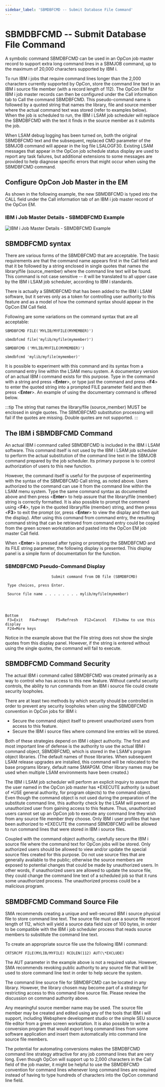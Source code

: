 ```yaml
---
sidebar_label: 'SBMDBFCMD -- Submit Database File Command'
---
```


# SBMDBFCMD -- Submit Database File Command

A symbolic command SBMDBFCMD can be used in an OpCon job master record to support extra long command lines in a SBMJOB command, up to the maximum of 20,000 characters supported by IBM i.

To run IBM i jobs that require command lines longer than the 2,000 characters currently supported by OpCon, store the command line text in an IBM i source file member (with a record length of 112). The OpCon EM for IBM i job master records can then be configured under the Call information tab to Call the command SBMDBFCMD. This pseudo-command name is followed by a quoted string that names the library, file and source member where the actual command text was stored (refer to examples below). When the job is scheduled to run, the IBM i LSAM job scheduler will replace the SBMDBFCMD with the text it finds in the source member as it submits the job.

When LSAM debug logging has been turned on, both the original SBMDBFCMD text and the subsequent, replaced CMD parameter of the SBMJOB command will appear in the log file LSALOGF30. Existing LSAM messages that appear in the OpCon job schedule status display are used to report any task failures, but additional extensions to some messages are provided to help diagnose specific errors that might occur when using the SBMDBFCMD command.

## Configure OpCon Job Master in the EM

As shown in the following example, the new SBMDBFCMD is typed into the CALL field under the Call information tab of an IBM i job master record of the OpCon EM.

### IBM i Job Master Details - SBMDBFCMD Example

![IBM i Job Master Details - SBMDBFCMD Example](../Resources/Images/IBM-i/IBM-i-Job-Master-Details---SBMDBFCMD-Example.png "IBM i Job Master Details - SBMDBFCMD Example")

## SBMDBFCMD syntax

There are various forms of the SBMDBFCMD that are acceptable. The basic requirements are that the command name appears first in the Call field and that it be followed by a string enclosed in single quotes that names the library/file (source_member) where the command line text will be found. This command is not case sensitive -- it will be translated to all upper case by the IBM i LSAM job scheduler, according to IBM i standards.

There is actually a SBMDBFCMD that has been added to the IBM i LSAM software, but it serves only as a token for controlling user authority to this feature and as a model of how the command syntax should appear in the OpCon EM Call field.

Following are some variations on the command syntax that are all acceptable:
```
SBMDBFCMD FILE('MYLIB/MYFILE(MYMEMBER)')
```
```
sbmdbfcmd file('mylib/myfile(mymember)')
```
```
SBMDBFCMD ('MYLIB/MYFILE(MYMEMBER)')
```
```
sbmdbfcmd 'mylib/myfile(mymember)'
```
It is possible to experiment with this command and its syntax from a command entry line within the LSAM menu system. A documentary version of an actual IBM i command exists for this purpose. Type in the command with a string and press <**Enter**>, or type just the command and press <**F4**> to enter the quoted string into a prompted FILE parameter field and then press <**Enter**>. An example of using the documentary command is offered below.

:::tip
The string that names the library/file (source_member) MUST be enclosed in single quotes. The SBMDBFCMD substitution processing will fail if the quotes are missing. Double quotes are not supported.
:::

## The IBM i SBMDBFCMD Command

An actual IBM i command called SBMDBFCMD is included in the IBM i LSAM software. This command itself is not used by the IBM i LSAM job scheduler to perform the actual substitution of the command line text in the SBMJOB command prepared by the job scheduler. Its primary purpose is to control authorization of users to this new function.

However, the command itself is useful for the purpose of experimenting with the syntax of the SBMDBFCMD Call string, as noted above. Users authorized to the command can use it from the command line within the LSAM menu system. Type the same command syntax as documented above and then press <**Enter**> to help assure that the library/file (member) string is correctly formatted. It is also possible to prompt the command using <**F4**>, type in the quoted library/file (member) string, and then press <**F3**> to exit the prompt (or, press <**Enter**> to view the display and then quit the display). After using this command from command entry, the resulting command string that can be retrieved from command entry could be copied from the green screen workstation and pasted into the OpCon EM job master Call field.

When <**Enter**> is pressed after typing or prompting the SBMDBFCMD and its FILE string parameter, the following display is presented. This display panel is a simple form of documentation for the function.

### SBMDBFCMD Pseudo-Command Display
```
                     Submit command from DB file (SBMDBFCMD)                    
                                                                                
 Type choices, press Enter.                                                     
                                                                                
 Source file name . . . . . . . . mylib/myfile(mymember)                               
                                                                                
                                                                                
                                                                                
                                                                          Bottom 
 F3=Exit   F4=Prompt   F5=Refresh   F12=Cancel   F13=How to use this display    
 F24=More keys                                                                  
```
Notice in the example above that the File string does not show the single quotes from this display panel. However, if the string is entered without using the single quotes, the command will fail to execute.

## SBMDBFCMD Command Security

The actual IBM i command called SBMDBFCMD was created primarily as a way to control who has access to this new feature. Without careful security controls, the ability to run commands from an IBM i source file could create security loopholes.

There are at least two methods by which security should be controlled in order to prevent any security loopholes when using the SBMDBFCMD convention in OpCon jobs for IBM i:

- Secure the command object itself to prevent unauthorized users from access to this feature.
- Secure the IBM i source files where command line entries will be stored.

Both of these strategies depend on IBM i object authority. The first and most important line of defense is the authority to use the actual IBM i command object, SBMDBFCMD, which is stored in the LSAM's program object libraries. (The default names of those libraries. When subsequent LSAM release upgrades are installed, this command will be relocated to the base programs library, default name SMAPGM. Other library names may be used when multiple LSAM environments have been created.)

The IBM i LSAM job scheduler will perform an explicit inquiry to assure that the user named in the OpCon job master has *EXECUTE authority (a subset of *USE general authority, for program objects) to the command object. Even though the command object is not used during the preparation of the substitute command line, this authority check by the LSAM will prevent an unauthorized user from gaining access to this feature. Thus, unauthorized users cannot set up an OpCon job to execute any command line they wish from any source file member they choose. Only IBM i user profiles that have been authorized to *EXECUTE the command SBMDBFCMD will be allowed to run command lines that were stored in IBM i source files.

Coupled with the command object authority, carefully secure the IBM i source file where the command text for OpCon jobs will be stored. Only authorized users should be allowed to view and/or update the special source files created for this purpose. Do not use source files that are generally available to the public; otherwise the source members are exposed to potential changes that could be made by unauthorized users. In other words, if unauthorized users are allowed to update the source file, they could change the command line text of a scheduled job so that it runs some unauthorized process. The unauthorized process could be a malicious program.

## SBMDBFCMD Command Source File

SMA recommends creating a unique and well-secured IBM i source physical file to store command line text. The source file must use a source file record length of 112, which will yield a source data field size of 100 bytes, in order to be compatible with the IBM i job scheduler process that reads source members to substitute the command line text.

To create an appropriate source file use the following IBM i command:
```
CRTSRCPF FILE(MYLIB/MYFILE) RCDLEN(112) AUT(\*EXCLUDE)
```
The AUT parameter in the example above is not a required value. However, SMA recommends revoking public authority to any source file that will be used to store command line text in order to help secure the system.

The command line source file for SBMDBFCMD can be located in any library. However, the library chosen may become part of a strategy for restricting access to this command line source file. Please review the discussion on command authority above.

Any meaningful source member name may be used. The source file member may be created and edited using any of the tools that IBM i will support, including Websphere development studio or the simple SEU source file editor from a green screen workstation. It is also possible to write a conversion program that would export long command lines from some software application and insert them automatically into command line source file members.

The potential for automating conversions makes the SBMDBFCMD command line strategy attractive for any job command lines that are very long. Even though OpCon will support up to 2,000 characters in the Call field of the job master, it might be helpful to use the SBMDBFCMD convention for command lines whenever long command lines are required instead of having to type hundreds of characters into the OpCon command line field.